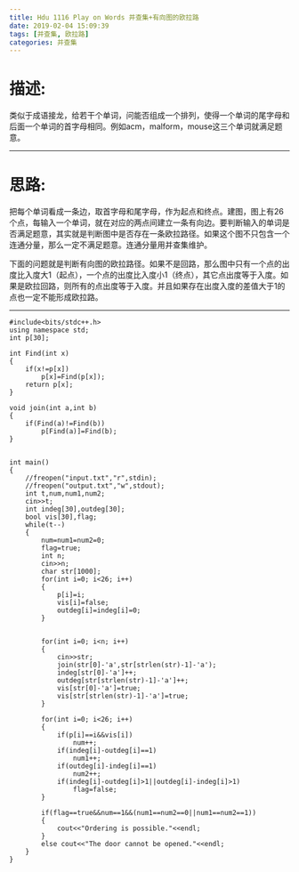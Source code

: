 ```yaml
---
title: Hdu 1116 Play on Words 并查集+有向图的欧拉路
date: 2019-02-04 15:09:39
tags: [并查集, 欧拉路]
categories: 并查集
---
```

# 描述:

类似于成语接龙，给若干个单词，问能否组成一个排列，使得一个单词的尾字母和后面一个单词的首字母相同。例如acm，malform，mouse这三个单词就满足题意。

---
<!-- more -->
# 思路:

把每个单词看成一条边，取首字母和尾字母，作为起点和终点。建图，图上有26个点，每输入一个单词，就在对应的两点间建立一条有向边。要判断输入的单词是否满足题意，其实就是判断图中是否存在一条欧拉路径。如果这个图不只包含一个连通分量，那么一定不满足题意。连通分量用并查集维护。

下面的问题就是判断有向图的欧拉路径。如果不是回路，那么图中只有一个点的出度比入度大1（起点），一个点的出度比入度小1（终点），其它点出度等于入度。如果是欧拉回路，则所有的点出度等于入度。并且如果存在出度入度的差值大于1的点也一定不能形成欧拉路。

---
```
#include<bits/stdc++.h>
using namespace std;
int p[30];

int Find(int x)
{
    if(x!=p[x])
        p[x]=Find(p[x]);
    return p[x];
}

void join(int a,int b)
{
    if(Find(a)!=Find(b))
        p[Find(a)]=Find(b);
}


int main()
{
    //freopen("input.txt","r",stdin);
    //freopen("output.txt","w",stdout);
    int t,num,num1,num2;
    cin>>t;
    int indeg[30],outdeg[30];
    bool vis[30],flag;
    while(t--)
    {
        num=num1=num2=0;
        flag=true;
        int n;
        cin>>n;
        char str[1000];
        for(int i=0; i<26; i++)
        {
            p[i]=i;
            vis[i]=false;
            outdeg[i]=indeg[i]=0;
        }
        
        
        for(int i=0; i<n; i++)
        {
            cin>>str;
            join(str[0]-'a',str[strlen(str)-1]-'a');
            indeg[str[0]-'a']++;
            outdeg[str[strlen(str)-1]-'a']++;
            vis[str[0]-'a']=true;
            vis[str[strlen(str)-1]-'a']=true;
        }
        
        for(int i=0; i<26; i++)
        {
            if(p[i]==i&&vis[i])
                num++;
            if(indeg[i]-outdeg[i]==1)
                num1++;
            if(outdeg[i]-indeg[i]==1)
                num2++;
            if(indeg[i]-outdeg[i]>1||outdeg[i]-indeg[i]>1)
                flag=false;
        }
        
        if(flag==true&&num==1&&(num1==num2==0||num1==num2==1))
        {
            cout<<"Ordering is possible."<<endl;
        }
        else cout<<"The door cannot be opened."<<endl;
    }
}
```

